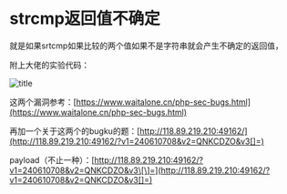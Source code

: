 # strcmp返回值不确定

就是如果srtcmp如果比较的两个值如果不是字符串就会产生不确定的返回值，

附上大佬的实验代码：

![title](https://i.loli.net/2019/04/26/5cc28a81a0c15.png)

这两个漏洞参考：[https://www.waitalone.cn/php-sec-bugs.html](https://www.waitalone.cn/php-sec-bugs.html)

再加一个关于这两个的bugku的题：[http://118.89.219.210:49162/](http://118.89.219.210:49162/?v1=240610708&v2=QNKCDZO&v3[]=)

payload（不止一种）：[http://118.89.219.210:49162/?v1=240610708&v2=QNKCDZO&v3\[\]=](http://118.89.219.210:49162/?v1=240610708&v2=QNKCDZO&v3[]=)